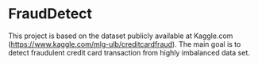 # FraudDetect
This project is based on the dataset publicly available at Kaggle.com (https://www.kaggle.com/mlg-ulb/creditcardfraud). The main goal is to detect fraudulent credit card transaction from highly imbalanced data set. 
